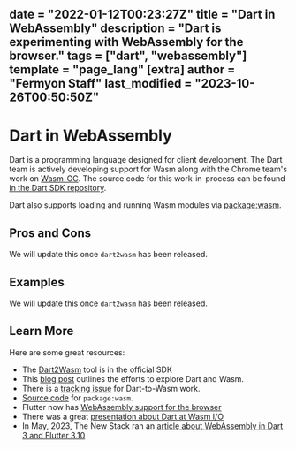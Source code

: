 date = "2022-01-12T00:23:27Z"
title = "Dart in WebAssembly"
description = "Dart is experimenting with WebAssembly for the browser."
tags = ["dart", "webassembly"]
template = "page_lang"
[extra]
author = "Fermyon Staff"
last_modified = "2023-10-26T00:50:50Z"
---
# Dart in WebAssembly

Dart is a programming language designed for client development. The Dart team is
actively developing support for Wasm along with the Chrome team's work on
[Wasm-GC](https://chromestatus.com/feature/6062715726462976). The source code
for this work-in-process can be found
[in the Dart SDK repository](https://github.com/dart-lang/sdk/tree/main/pkg/dart2wasm).

Dart also supports loading and running Wasm modules via
[package:wasm](https://github.com/dart-lang/wasm).

## Pros and Cons

We will update this once `dart2wasm` has been released.

## Examples

We will update this once `dart2wasm` has been released.

## Learn More

Here are some great resources:

- The [Dart2Wasm](https://github.com/dart-lang/sdk/tree/main/pkg/dart2wasm) tool
  is in the official SDK
- This
  [blog post](https://medium.com/dartlang/experimenting-with-dart-and-wasm-ef7f1c065577)
  outlines the efforts to explore Dart and Wasm.
- There is a [tracking issue](https://github.com/dart-lang/sdk/issues/32894) for
  Dart-to-Wasm work.
- [Source code](https://github.com/dart-lang/wasm) for `package:wasm`.
- Flutter now has [WebAssembly support for the browser](https://docs.flutter.dev/platform-integration/web/wasm)
- There was a great [presentation about Dart at Wasm I/O](https://youtu.be/Nkjc9r0WDNo?si=mWY8hJ7tw6mx3-Ne)
- In May, 2023, The New Stack ran an [article about WebAssembly in Dart 3 and Flutter 3.10](https://thenewstack.io/dev-news-dart-3-meets-wasm-flutter-3-10-and-qwik-streamable-javascript/)
